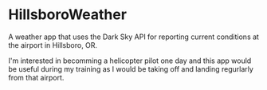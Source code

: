 # HillsboroWeather

A weather app that uses the Dark Sky API for reporting current conditions at the airport in Hillsboro, OR.

I'm interested in becomming a helicopter pilot one day and this app would be useful during my training as I would
be taking off and landing regurlarly from that airport.
